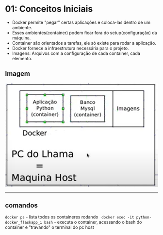 # 01: Conceitos Iniciais

- Docker permite "pegar" certas aplicações e coloca-las dentro de um ambiente.
- Esses ambientes(container) podem ficar fora do setup(configuração) da máquina.
- Container são orientados a tarefas, ele só existe para rodar a aplicação.
- Docker fornece a infraestrutura necessária para o projeto.
- Imagens: Arquivos com a configuração de cada container, cada elemento.

## Imagem

![image](img/img-1.PNG)

****
## comandos

```docker ps``` - lista todos os containeres rodando
``` docker exec -it python-docker_flaskapp_1 bash``` - executa o container, acessando o bash do container e "travando" o terminal do pc host

